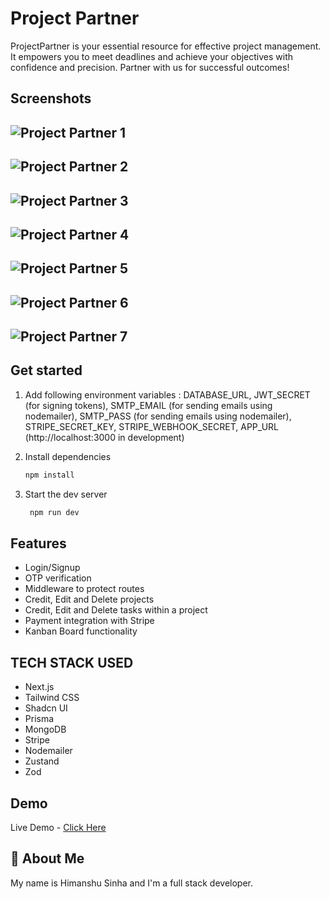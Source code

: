 # Project Partner

ProjectPartner is your essential resource for effective project management. It empowers you to meet deadlines and achieve your objectives with confidence and precision. Partner with us for successful outcomes!

## Screenshots

![Project Partner 1](https://github.com/user-attachments/assets/3537b64c-3a81-480d-a544-813c337cf121)
---
![Project Partner 2](https://github.com/user-attachments/assets/28e6c487-f623-4474-8c8d-9a702356b5a3)
---
![Project Partner 3](https://github.com/user-attachments/assets/e76c18b5-db62-47c7-bb10-f925d2ffc923)
---
![Project Partner 4](https://github.com/user-attachments/assets/b12b7f77-ca2a-4ad1-8110-6ce8584d1425)
---
![Project Partner 5](https://github.com/user-attachments/assets/5762e9fb-69a1-4846-bbbb-f9710352182a)
---
![Project Partner 6](https://github.com/user-attachments/assets/bfff7ede-9c36-418f-95c7-27e77ac250a1)
---
![Project Partner 7](https://github.com/user-attachments/assets/62ad16f6-de1f-47b4-a99a-c17e8793b7f1)
---

## Get started

1. Add following environment variables : DATABASE_URL, JWT_SECRET (for signing tokens), SMTP_EMAIL (for sending emails using nodemailer), SMTP_PASS (for sending emails using nodemailer), STRIPE_SECRET_KEY, STRIPE_WEBHOOK_SECRET, APP_URL (http://localhost:3000 in development)

2. Install dependencies

   ```bash
   npm install
   ```

3. Start the dev server

   ```bash
    npm run dev
   ```

## Features

- Login/Signup
- OTP verification
- Middleware to protect routes
- Credit, Edit and Delete projects
- Credit, Edit and Delete tasks within a project
- Payment integration with Stripe
- Kanban Board functionality

## TECH STACK USED

- Next.js
- Tailwind CSS
- Shadcn UI
- Prisma
- MongoDB
- Stripe
- Nodemailer
- Zustand
- Zod

## Demo

Live Demo - [Click Here](https://projectpartner.vercel.app)

## 🚀 About Me

My name is Himanshu Sinha and I'm a full stack developer.
